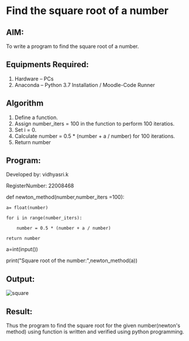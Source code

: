 # Find the square root of a number

## AIM:
To write a program to find the square root of a number.

## Equipments Required:
1. Hardware – PCs
2. Anaconda – Python 3.7 Installation / Moodle-Code Runner

## Algorithm
1. Define a function.
2. Assign number_iters = 100 in the function to perform 100 iteratios.
3. Set i = 0.
4. Calculate  number = 0.5 * (number + a / number) for 100 iterations.
5. Return number

## Program:



Developed by: vidhyasri.k

RegisterNumber:  22008468

  def newton_method(number,number_iters =100):

    a= float(number)

    for i in range(number_iters):  

        number = 0.5 * (number + a / number)

    return number

a=int(input())

print("Square root of the number:",newton_method(a))


## Output:
![square](https://user-images.githubusercontent.com/119477817/215268793-e8b92952-7535-4fde-aa26-86a72d90d465.png)

## Result:
Thus the program to find the square root for the given number(newton's method) using function is written and verified using python programming.
